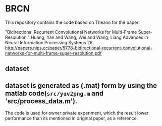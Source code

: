 # BRCN
This repository contains the code based on Theano for the paper:

"Bidirectional Recurrent Convolutional Networks for Multi-Frame Super-Resolution." Huang, Yan and Wang, Wei and Wang, Liang
Advances in Neural Information Processing Systems 28.
http://papers.nips.cc/paper/5778-bidirectional-recurrent-convolutional-networks-for-multi-frame-super-resolution.pdf

## dataset

dataset is generated as (.mat) form by using the matlab code(`src/yuv2png.m` and 'src/process_data.m').
---
The code is used for owner private experiment, which the result lower performance than its mentioned in original paper, as a reference.
